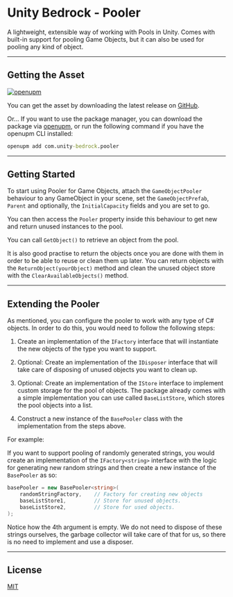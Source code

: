 # Unity Bedrock - Pooler

A lightweight, extensible way of working with Pools in Unity.
Comes with built-in support for pooling Game Objects, but it can also be used for pooling any kind of object.

---

## Getting the Asset

[![openupm](https://img.shields.io/npm/v/com.unity-bedrock.pooler?label=openupm&registry_uri=https://package.openupm.com)](https://openupm.com/packages/com.unity-bedrock.pooler/)

You can get the asset by downloading the latest release on [GitHub](https://github.com/Unity-Bedrock/Pooler/releases).

Or... If you want to use the package manager, you can download the package via [openupm](https://openupm.com/packages/com.unity-bedrock.pooler), or run the following command if you have the openupm CLI installed:

```bat
openupm add com.unity-bedrock.pooler
```

---

## Getting Started

To start using Pooler for Game Objects, attach the `GameObjectPooler` behaviour to any GameObject in your scene, set the `GameObjectPrefab`, `Parent` and optionally, the `InitialCapacity` fields and you are set to go.

You can then access the `Pooler` property inside this behaviour to get new and return unused instances to the pool.

You can call `GetObject()` to retrieve an object from the pool.  

It is also good practise to return the objects once you are done with them in order to be able to reuse or clean them up later. You can return objects with the `ReturnObject(yourObject)` method and clean the unused object store with the `ClearAvailableObjects()` method.

---

## Extending the Pooler

As mentioned, you can configure the pooler to work with any type of C# objects. In order to do this, you would need to follow the following steps:

1. Create an implementation of the `IFactory` interface that will instantiate the new objects of the type you want to support.

2. Optional: Create an implementation of the `IDisposer` interface that will take care of disposing of unused objects you want to clean up.

3. Optional: Create an implementation of the `IStore` interface to implement custom storage for the pool of objects. The package already comes with a simple implementation you can use called `BaseListStore`, which stores the pool objects into a list.

4. Construct a new instance of the `BasePooler` class with the implementation from the steps above.  

For example:

If you want to support pooling of randomly generated strings, you would create an implementation of the `IFactory<string>` interface with the logic for generating new random strings and then create a new instance of the `BasePooler` as so:

```c#
basePooler = new BasePooler<string>(
    randomStringFactory,    // Factory for creating new objects
    baseListStore1,         // Store for unused objects.
    baseListStore2,         // Store for used objects.
);
```

Notice how the 4th argument is empty. We do not need to dispose of these strings ourselves, the garbage collector will take care of that for us, so there is no need to implement and use a disposer.

---

## License

[MIT](https://spdx.org/licenses/MIT.html)